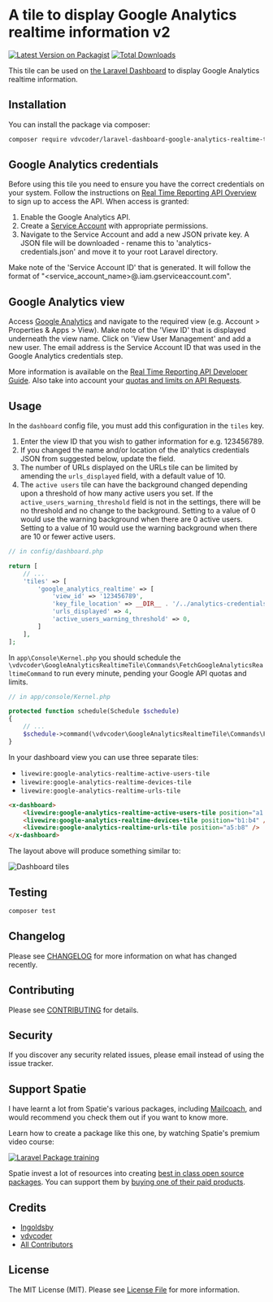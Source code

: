# A tile to display Google Analytics realtime information v2

[![Latest Version on Packagist](https://img.shields.io/packagist/v/vdvcoder/laravel-dashboard-google-analytics-realtime-tile-v2.svg?style=flat-square)](https://packagist.org/packages/vdvcoder/laravel-dashboard-google-analytics-realtime-tile-v2)
[![Total Downloads](https://img.shields.io/packagist/dt/vdvcoder/laravel-dashboard-google-analytics-realtime-tile-v2.svg?style=flat-square)](https://packagist.org/packages/vdvcoder/laravel-dashboard-google-analytics-realtime-tile-v2)

This tile can be used on [the Laravel Dashboard](https://docs.spatie.be/laravel-dashboard) to display Google Analytics realtime information.

## Installation

You can install the package via composer:

```bash
composer require vdvcoder/laravel-dashboard-google-analytics-realtime-tile
```

## Google Analytics credentials

Before using this tile you need to ensure you have the correct credentials on your system. Follow the instructions on [Real Time Reporting API Overview](https://developers.google.com/analytics/devguides/reporting/realtime/v3) to sign up to access the API. When access is granted:
1. Enable the Google Analytics API.
2. Create a [Service Account](https://developers.google.com/identity/protocols/oauth2/service-account) with appropriate permissions.
3. Navigate to the Service Account and add a new JSON private key. A JSON file will be downloaded - rename this to 'analytics-credentials.json' and move it to your root Laravel directory.

Make note of the 'Service Account ID' that is generated. It will follow the format of "<service_account_name>@<name>.iam.gserviceaccount.com".

## Google Analytics view

Access [Google Analytics](https://analytics.google.com/analytics) and navigate to the required view (e.g. Account > Properties & Apps > View). Make note of the 'View ID' that is displayed underneath the view name. Click on 'View User Management' and add a new user. The email address is the Service Account ID that was used in the Google Analytics credentials step.

More information is available on the [Real Time Reporting API Developer Guide](https://developers.google.com/analytics/devguides/reporting/realtime/v3/devguide). Also take into account your [quotas and limits on API Requests](https://developers.google.com/analytics/devguides/config/mgmt/v3/limits-quotas).

## Usage

In the `dashboard` config file, you must add this configuration in the `tiles` key.

1. Enter the view ID that you wish to gather information for e.g. 123456789.
2. If you changed the name and/or location of the analytics credentials JSON from suggested below, update the field.
3. The number of URLs displayed on the URLs tile can be limited by amending the `urls_displayed` field, with a default value of 10.
4. The `active users` tile can have the background changed depending upon a threshold of how many active users you set. If the `active_users_warning_threshold` field is not in the settings, there will be no threshold and no change to the background. Setting to a value of 0 would use the warning background when there are 0 active users. Setting to a value of 10 would use the warning background when there are 10 or fewer active users.

```php
// in config/dashboard.php

return [
    // ...
    'tiles' => [
        'google_analytics_realtime' => [
            'view_id' => '123456789',
            'key_file_location' => __DIR__ . '/../analytics-credentials.json',
            'urls_displayed' => 4,
            'active_users_warning_threshold' => 0,
        ]
    ],
];
```

In `app\Console\Kernel.php` you should schedule the `\vdvcoder\GoogleAnalyticsRealtimeTile\Commands\FetchGoogleAnalyticsRealtimeCommand` to run every minute, pending your Google API quotas and limits.

```php
// in app/console/Kernel.php

protected function schedule(Schedule $schedule)
{
    // ...
    $schedule->command(\vdvcoder\GoogleAnalyticsRealtimeTile\Commands\FetchGoogleAnalyticsRealtimeCommand::class)->everyMinute();
}
```

In your dashboard view you can use three separate tiles:
* `livewire:google-analytics-realtime-active-users-tile`
* `livewire:google-analytics-realtime-devices-tile`
* `livewire:google-analytics-realtime-urls-tile`

```html
<x-dashboard>
    <livewire:google-analytics-realtime-active-users-tile position="a1:a4" />
    <livewire:google-analytics-realtime-devices-tile position="b1:b4" />
    <livewire:google-analytics-realtime-urls-tile position="a5:b8" />
</x-dashboard>
```

The layout above will produce something similar to:

![Dashboard tiles](https://user-images.githubusercontent.com/26500496/84089697-05779b00-aa33-11ea-86e3-e2d4da80fc6b.png)

## Testing

``` bash
composer test
```

## Changelog

Please see [CHANGELOG](CHANGELOG.md) for more information on what has changed recently.

## Contributing

Please see [CONTRIBUTING](CONTRIBUTING.md) for details.

## Security

If you discover any security related issues, please email instead of using the issue tracker.

## Support Spatie

I have learnt a lot from Spatie's various packages, including [Mailcoach](https://mailcoach.app), and would recommend you check them out if you want to know more.

Learn how to create a package like this one, by watching Spatie's premium video course:

[![Laravel Package training](https://spatie.be/github/package-training.jpg)](https://laravelpackage.training)

Spatie invest a lot of resources into creating [best in class open source packages](https://spatie.be/open-source). You can support them by [buying one of their paid products](https://spatie.be/open-source/support-us).

## Credits

- [Ingoldsby](https://github.com/ingoldsby)
- [vdvcoder](https://github.com/vdvcoder)
- [All Contributors](../../contributors)

## License

The MIT License (MIT). Please see [License File](LICENSE.md) for more information.
